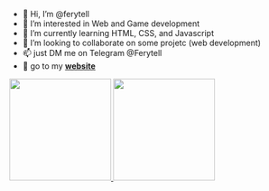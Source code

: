 - 👋 Hi, I’m @ferytell
- 👀 I’m interested in Web and Game development
- 🌱 I’m currently learning HTML, CSS, and Javascript
- 💞️ I’m looking to collaborate on some projetc (web development)
- 📫 just DM me on Telegram @Ferytell 
- 👅 go to my **[website](https://ferytell.xyz)** 

<!---
ferytell/ferytell is a ✨ special ✨ repository because its `README.md` (this file) appears on your GitHub profile.
You can click the Preview link to take a look at your changes.
--->

<p align="left">
<a href="https://github.com/ferytell">
  <img height="180em" src="https://github-readme-stats-eight-theta.vercel.app/api?username=ferytell&show_icons=true&theme=algolia&include_all_commits=true&count_private=true"/>
  <img height="180em" src="https://github-readme-stats-eight-theta.vercel.app/api/top-langs/?username=ferytell&layout=compact&langs_count=8&theme=algolia"/>
</a>
</p>
